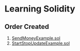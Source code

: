 # Learning Solidity

## Order Created

1. [SendMoneyExample.sol](https://github.com/ChristosHadjichristofi/learn-solidity/blob/main/SendMoneyExample.sol)
1. [StartStopUpdateExample.sol](https://github.com/ChristosHadjichristofi/learn-solidity/blob/main/StartStopUpdateExample.sol)
